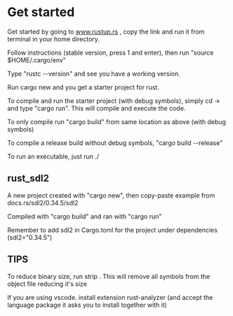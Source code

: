 # Get started #
Get started by going to www.rustup.rs , copy the link and run it from terminal in your home directory.

Follow instructions (stable version, press 1 and enter), then run "source $HOME/.cargo/env"

Type "rustc --version" and see you have a working version.

Run cargo new <name of your project> and you get a starter project for rust.

To compile and run the starter project (with debug symbols), simply cd -> <name of your project> and type "cargo run". This will compile and execute the code.

To only compile run "cargo build" from same location as above (with debug symbols)

To compile a release build without debug symbols, "cargo build --release"

To run an executable, just run ./<executable>

## rust_sdl2 ##
A new project created with "cargo new", then copy-paste example from docs.rs/sdl2/0.34.5/sdl2

Compiled with "cargo build" and ran with "cargo run"

Remember to add sdl2 in Cargo.toml for the project under dependencies (sdl2="0.34.5")

## TIPS ##
To reduce binary size, run strip <executable> . This will remove all symbols from the object file reducing it's size

If you are using vscode. install extension rust-analyzer (and accept the language package it asks you to install together with it)